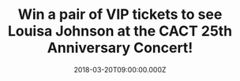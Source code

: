 ---
campaign-uuid: "c-8422b0b3-f25b-4455-b981-a452db794f21"
type: "Preview"
category: "Competition"
date: "2018-03-20T09:00:00.000Z"
end-date: "2018-04-10T23:59:00.000Z"
disable-form: false
is_promoted: false
has_entry_page: true
title: "Win a pair of VIP tickets to see Louisa Johnson at the CACT 25th Anniversary\
  \ Concert!"
competition-description: "<p>Charlton Athletic Community Trust has been bringing opportunity\
  \ and social change to communities for more than two decades! To celebrate their\
  \ 25th Anniversary the X Factor winner Louisa Johnson will headline an exclusive\
  \ concert sponsored by Andrews Air Conditioning and we want YOU to be there.</p>\
  \ \r\n<p>Click on the link to get involved!</p>"
hero-header: "Win a pair of VIP tickets to see Louisa Johnson live at Indigo at The\
  \ O2!"
terms-confirmation: "N/A"
banner-img: "https://assets.expresslyapp.com/asset-072ad130-3e3d-4f0c-bbab-85d16abd0fdc.jpg"
logo-left-href: "https://www.andrews-sykes.com"
logo-left-image: "https://assets.expresslyapp.com/asset-5b986a97-efdb-4e15-8988-4f27d58a32e0.jpg"
logo-left-title: "Andrews Air Conditioning"
bg-image-hero: "https://assets.expresslyapp.com/asset-f97c2467-1bb0-4c5c-860f-0794e9f39df0.jpg"
bg-image-first: "https://assets.expresslyapp.com/asset-e736785f-1f06-47d2-ada7-ecf394294b22.jpg"
bg-image-second: "https://assets.expresslyapp.com/asset-8af52613-1dda-4e9e-9d7a-3b3aebd11f08.jpg"
bg-image-third: "https://assets.expresslyapp.com/asset-d1a13426-5613-4cc9-a1cc-cfcee74f5c2c.jpg"
section1-content: "The 25th Anniversary Committee of the Charlton Athletic Community\
  \ Trust is excited to announce an exclusive concert in order to support projects\
  \ at the heart of the community and where the X Factor winner Louisa Johnson will\
  \ perform live!"
section2-content: "The country’s leading supplier of specialist cooling services and\
  \ operate temporary solutions to clients across a full scale of industries, Andrews\
  \ Air conditioning (https://www.andrews-sykes.com) is the sponsor of this amazing\
  \ event and thanks to them and NME, you could win a pair of VIP tickets to attend\
  \ the event!"
section3-content: "<p>The X Factor winner, Louisa Johnson will headline The 25th Anniversary\
  \ concert at Indigo at The O2 on Friday 18 May where Radio and TV personality Dave\
  \ Berry will host the concert in which all funds raised will go to support the organisation’\
  s activities! \r\nWe have a pair of VIP tickets to see her perform live and to meet\
  \ and greet Louisa herself!</p> \r\n<p>If you are over 16 and a big fan of Louisa\
  \ Johnson, complete the form below to be in with a chance to see her perform live!</p>\r\
  \n<p>Good luck!</p>"
entry-title: "A pair of VIP tickets to see Louisa Johnson at the CACT 25th Anniversary\
  \ Concert"
entry-content: "<p>Enter the draw to win a pair of VIP tickets to see Louisa Johnson\
  \ at the CACT 25th Anniversary Concert by completing the form below before 23:59\
  \ on 10/04/2018.</p>"
has-winner: false
prize-description: "A pair of VIP tickets to see Louisa Johnson at the CACT 25th Anniversary\
  \ Concert"
prize-restrictions: "No-one below the age of 16 may enter the competition"
---